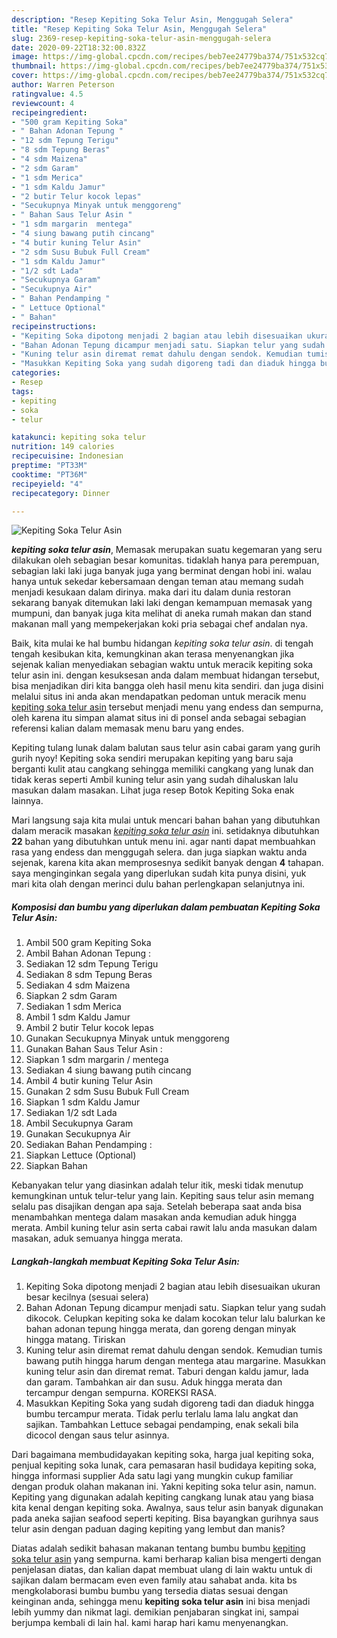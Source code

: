 ```yaml
---
description: "Resep Kepiting Soka Telur Asin, Menggugah Selera"
title: "Resep Kepiting Soka Telur Asin, Menggugah Selera"
slug: 2369-resep-kepiting-soka-telur-asin-menggugah-selera
date: 2020-09-22T18:32:00.832Z
image: https://img-global.cpcdn.com/recipes/beb7ee24779ba374/751x532cq70/kepiting-soka-telur-asin-foto-resep-utama.jpg
thumbnail: https://img-global.cpcdn.com/recipes/beb7ee24779ba374/751x532cq70/kepiting-soka-telur-asin-foto-resep-utama.jpg
cover: https://img-global.cpcdn.com/recipes/beb7ee24779ba374/751x532cq70/kepiting-soka-telur-asin-foto-resep-utama.jpg
author: Warren Peterson
ratingvalue: 4.5
reviewcount: 4
recipeingredient:
- "500 gram Kepiting Soka"
- " Bahan Adonan Tepung "
- "12 sdm Tepung Terigu"
- "8 sdm Tepung Beras"
- "4 sdm Maizena"
- "2 sdm Garam"
- "1 sdm Merica"
- "1 sdm Kaldu Jamur"
- "2 butir Telur kocok lepas"
- "Secukupnya Minyak untuk menggoreng"
- " Bahan Saus Telur Asin "
- "1 sdm margarin  mentega"
- "4 siung bawang putih cincang"
- "4 butir kuning Telur Asin"
- "2 sdm Susu Bubuk Full Cream"
- "1 sdm Kaldu Jamur"
- "1/2 sdt Lada"
- "Secukupnya Garam"
- "Secukupnya Air"
- " Bahan Pendamping "
- " Lettuce Optional"
- " Bahan"
recipeinstructions:
- "Kepiting Soka dipotong menjadi 2 bagian atau lebih disesuaikan ukuran besar kecilnya (sesuai selera)"
- "Bahan Adonan Tepung dicampur menjadi satu. Siapkan telur yang sudah dikocok. Celupkan kepiting soka ke dalam kocokan telur lalu balurkan ke bahan adonan tepung hingga merata, dan goreng dengan minyak hingga matang. Tiriskan"
- "Kuning telur asin diremat remat dahulu dengan sendok. Kemudian tumis bawang putih hingga harum dengan mentega atau margarine. Masukkan kuning telur asin dan diremat remat. Taburi dengan kaldu jamur, lada dan garam. Tambahkan air dan susu. Aduk hingga merata dan tercampur dengan sempurna. KOREKSI RASA."
- "Masukkan Kepiting Soka yang sudah digoreng tadi dan diaduk hingga bumbu tercampur merata. Tidak perlu terlalu lama lalu angkat dan sajikan. Tambahkan Lettuce sebagai pendamping, enak sekali bila dicocol dengan saus telur asinnya."
categories:
- Resep
tags:
- kepiting
- soka
- telur

katakunci: kepiting soka telur 
nutrition: 149 calories
recipecuisine: Indonesian
preptime: "PT33M"
cooktime: "PT36M"
recipeyield: "4"
recipecategory: Dinner

---
```



![Kepiting Soka Telur Asin](https://img-global.cpcdn.com/recipes/beb7ee24779ba374/751x532cq70/kepiting-soka-telur-asin-foto-resep-utama.jpg)

<b><i>kepiting soka telur asin</i></b>, Memasak merupakan suatu kegemaran yang seru dilakukan oleh sebagian besar komunitas. tidaklah hanya para perempuan, sebagian laki laki juga banyak juga yang berminat dengan hobi ini. walau hanya untuk sekedar kebersamaan dengan teman atau memang sudah menjadi kesukaan dalam dirinya. maka dari itu dalam dunia restoran sekarang banyak ditemukan laki laki dengan kemampuan memasak yang mumpuni, dan banyak juga kita melihat di aneka rumah makan dan stand makanan mall yang mempekerjakan koki pria sebagai chef andalan nya.

Baik, kita mulai ke hal bumbu hidangan <i>kepiting soka telur asin</i>. di tengah tengah kesibukan kita, kemungkinan akan terasa menyenangkan jika sejenak kalian menyediakan sebagian waktu untuk meracik kepiting soka telur asin ini. dengan kesuksesan anda dalam membuat hidangan tersebut, bisa menjadikan diri kita bangga oleh hasil menu kita sendiri. dan juga disini melalui situs ini anda akan mendapatkan pedoman untuk meracik menu <u>kepiting soka telur asin</u> tersebut menjadi menu yang endess dan sempurna, oleh karena itu simpan alamat situs ini di ponsel anda sebagai sebagian referensi kalian dalam memasak menu baru yang endes.

Kepiting tulang lunak dalam balutan saus telur asin cabai garam yang gurih gurih nyoy! Kepiting soka sendiri merupakan kepiting yang baru saja berganti kulit atau cangkang sehingga memiliki cangkang yang lunak dan tidak keras seperti Ambil kuning telur asin yang sudah dihaluskan lalu masukan dalam masakan. Lihat juga resep Botok Kepiting Soka enak lainnya.


Mari langsung saja kita mulai untuk mencari bahan bahan yang dibutuhkan dalam meracik masakan <u><i>kepiting soka telur asin</i></u> ini. setidaknya dibutuhkan <b>22</b> bahan yang dibutuhkan untuk menu ini. agar nanti dapat membuahkan rasa yang endess dan menggugah selera. dan juga siapkan waktu anda sejenak, karena kita akan memprosesnya sedikit banyak dengan <b>4</b> tahapan. saya menginginkan segala yang diperlukan sudah kita punya disini, yuk mari kita olah dengan merinci dulu bahan perlengkapan selanjutnya ini.

<!--inarticleads1-->

##### Komposisi dan bumbu yang diperlukan dalam pembuatan Kepiting Soka Telur Asin:

1. Ambil 500 gram Kepiting Soka
1. Ambil  Bahan Adonan Tepung :
1. Sediakan 12 sdm Tepung Terigu
1. Sediakan 8 sdm Tepung Beras
1. Sediakan 4 sdm Maizena
1. Siapkan 2 sdm Garam
1. Sediakan 1 sdm Merica
1. Ambil 1 sdm Kaldu Jamur
1. Ambil 2 butir Telur kocok lepas
1. Gunakan Secukupnya Minyak untuk menggoreng
1. Gunakan  Bahan Saus Telur Asin :
1. Siapkan 1 sdm margarin / mentega
1. Sediakan 4 siung bawang putih cincang
1. Ambil 4 butir kuning Telur Asin
1. Gunakan 2 sdm Susu Bubuk Full Cream
1. Siapkan 1 sdm Kaldu Jamur
1. Sediakan 1/2 sdt Lada
1. Ambil Secukupnya Garam
1. Gunakan Secukupnya Air
1. Sediakan  Bahan Pendamping :
1. Siapkan  Lettuce (Optional)
1. Siapkan  Bahan


Kebanyakan telur yang diasinkan adalah telur itik, meski tidak menutup kemungkinan untuk telur-telur yang lain. Kepiting saus telur asin memang selalu pas disajikan dengan apa saja. Setelah beberapa saat anda bisa menambahkan mentega dalam masakan anda kemudian aduk hingga merata. Ambil kuning telur asin serta cabai rawit lalu anda masukan dalam masakan, aduk semuanya hingga merata. 

<!--inarticleads2-->

##### Langkah-langkah membuat Kepiting Soka Telur Asin:

1. Kepiting Soka dipotong menjadi 2 bagian atau lebih disesuaikan ukuran besar kecilnya (sesuai selera)
1. Bahan Adonan Tepung dicampur menjadi satu. Siapkan telur yang sudah dikocok. Celupkan kepiting soka ke dalam kocokan telur lalu balurkan ke bahan adonan tepung hingga merata, dan goreng dengan minyak hingga matang. Tiriskan
1. Kuning telur asin diremat remat dahulu dengan sendok. Kemudian tumis bawang putih hingga harum dengan mentega atau margarine. Masukkan kuning telur asin dan diremat remat. Taburi dengan kaldu jamur, lada dan garam. Tambahkan air dan susu. Aduk hingga merata dan tercampur dengan sempurna. KOREKSI RASA.
1. Masukkan Kepiting Soka yang sudah digoreng tadi dan diaduk hingga bumbu tercampur merata. Tidak perlu terlalu lama lalu angkat dan sajikan. Tambahkan Lettuce sebagai pendamping, enak sekali bila dicocol dengan saus telur asinnya.


Dari bagaimana membudidayakan kepiting soka, harga jual kepiting soka, penjual kepiting soka lunak, cara pemasaran hasil budidaya kepiting soka, hingga informasi supplier Ada satu lagi yang mungkin cukup familiar dengan produk olahan makanan ini. Yakni kepiting soka telur asin, namun. Kepiting yang digunakan adalah kepiting cangkang lunak atau yang biasa kita kenal dengan kepiting soka. Awalnya, saus telur asin banyak digunakan pada aneka sajian seafood seperti kepiting. Bisa bayangkan gurihnya saus telur asin dengan paduan daging kepiting yang lembut dan manis? 

Diatas adalah sedikit bahasan makanan tentang bumbu bumbu <u>kepiting soka telur asin</u> yang sempurna. kami berharap kalian bisa mengerti dengan penjelasan diatas, dan kalian dapat membuat ulang di lain waktu untuk di sajikan dalam bermacam even even family atau sahabat anda. kita bs mengkolaborasi bumbu bumbu yang tersedia diatas sesuai dengan keinginan anda, sehingga menu <b>kepiting soka telur asin</b> ini bisa menjadi lebih yummy dan nikmat lagi. demikian penjabaran singkat ini, sampai berjumpa kembali di lain hal. kami harap hari kamu menyenangkan.
